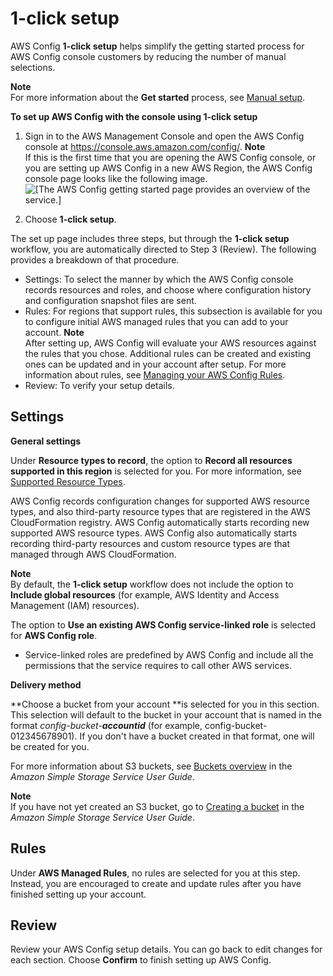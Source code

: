 # 1\-click setup<a name="1-click-setup"></a>

 AWS Config **1\-click setup** helps simplify the getting started process for AWS Config console customers by reducing the number of manual selections\.

**Note**  
 For more information about the **Get started** process, see [Manual setup](https://docs.aws.amazon.com/config/latest/developerguide/detailed-setup.html)\.

**To set up AWS Config with the console using **1\-click setup****

1. Sign in to the AWS Management Console and open the AWS Config console at [https://console\.aws\.amazon\.com/config/](https://console.aws.amazon.com/config/)\.
**Note**  
If this is the first time that you are opening the AWS Config console, or you are setting up AWS Config in a new AWS Region, the AWS Config console page looks like the following image\.  
![\[The AWS Config getting started page provides an overview of the service.\]](http://docs.aws.amazon.com/config/latest/developerguide/images/welcome.png)

1. Choose **1\-click setup**\. 

The set up page includes three steps, but through the **1\-click setup** workflow, you are automatically directed to Step 3 \(Review\)\. The following provides a breakdown of that procedure\.
+ Settings: To select the manner by which the AWS Config console records resources and roles, and choose where configuration history and configuration snapshot files are sent\.
+ Rules: For regions that support rules, this subsection is available for you to configure initial AWS managed rules that you can add to your account\.
**Note**  
After setting up, AWS Config will evaluate your AWS resources against the rules that you chose\. Additional rules can be created and existing ones can be updated and in your account after setup\. For more information about rules, see [Managing your AWS Config Rules](https://docs.aws.amazon.com/config/latest/developerguide/setting-up-aws-config-rules-with-console.html)\.
+ Review: To verify your setup details\.

## Settings<a name="1-click-setup-settings.title"></a>

**General settings**

Under **Resource types to record**, the option to **Record all resources supported in this region** is selected for you\. For more information, see [Supported Resource Types](https://docs.aws.amazon.com/config/latest/developerguide/resource-config-reference.html)\.

AWS Config records configuration changes for supported AWS resource types, and also third\-party resource types that are registered in the AWS CloudFormation registry\. AWS Config automatically starts recording new supported AWS resource types\. AWS Config also automatically starts recording third\-party resources and custom resource types are that managed through AWS CloudFormation\.

**Note**  
By default, the **1\-click setup** workflow does not include the option to **Include global resources** \(for example, AWS Identity and Access Management \(IAM\) resources\)\.

The option to **Use an existing AWS Config service\-linked role** is selected for **AWS Config role**\.
+ Service\-linked roles are predefined by AWS Config and include all the permissions that the service requires to call other AWS services\.

**Delivery method**

**Choose a bucket from your account **is selected for you in this section\. This selection will default to the bucket in your account that is named in the format *config\-bucket\-**accountid*** \(for example, config\-bucket\-012345678901\)\. If you don't have a bucket created in that format, one will be created for you\.

For more information about S3 buckets, see [Buckets overview](https://docs.aws.amazon.com/AmazonS3/latest/userguide/UsingBucket.html) in the *Amazon Simple Storage Service User Guide*\.

**Note**  
If you have not yet created an S3 bucket, go to [Creating a bucket](https://docs.aws.amazon.com/AmazonS3/latest/userguide/create-bucket-overview.html) in the *Amazon Simple Storage Service User Guide*\.

## Rules<a name="1-click-setup-rules.title"></a>

Under **AWS Managed Rules**, no rules are selected for you at this step\. Instead, you are encouraged to create and update rules after you have finished setting up your account\.

## Review<a name="1-click-setup-review.title"></a>

Review your AWS Config setup details\. You can go back to edit changes for each section\. Choose **Confirm** to finish setting up AWS Config\.